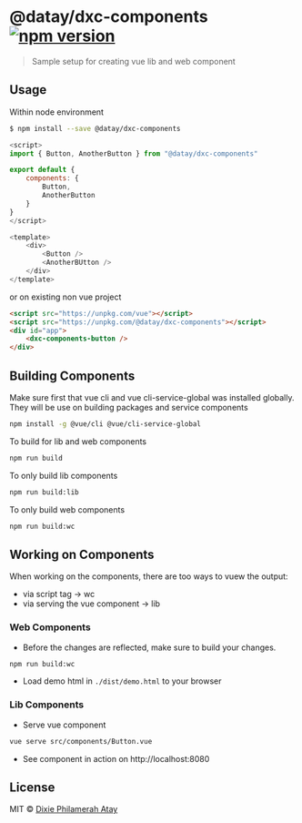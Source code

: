 # @datay/dxc-components  [![npm version](https://badge.fury.io/js/%40datay%2Fdxc-components.svg)](https://badge.fury.io/js/%40datay%2Fdxc-components) 

> Sample setup for creating vue lib and web component

## Usage

Within node environment
```sh
$ npm install --save @datay/dxc-components
```

```js
<script>
import { Button, AnotherButton } from "@datay/dxc-components"

export default {
    components: {
        Button,
        AnotherButton
    }    
}
</script>

<template>
    <div>
        <Button />
        <AnotherBUtton />
    </div>
</template>
```
or on existing non vue project

```html
<script src="https://unpkg.com/vue"></script>
<script src="https://unpkg.com/@datay/dxc-components"></script>
<div id="app">
    <dxc-components-button />
</div>
```

## Building Components

Make sure first that vue cli and vue cli-service-global was installed globally.
They will be use on building packages and service components
```sh
npm install -g @vue/cli @vue/cli-service-global
```

To build for lib and web components
```sh
npm run build
```

To only build lib components
```sh
npm run build:lib
```

To only build web components
```sh
npm run build:wc
```

## Working on Components
When working on the components, there are too ways to vuew the output: 
- via script tag -> wc
- via serving the vue component -> lib


### Web Components
- Before the changes are reflected, make sure to build your changes.
```sh
npm run build:wc
```
- Load demo html in `./dist/demo.html` to your browser

### Lib Components
- Serve vue component
```sh
vue serve src/components/Button.vue
```
- See component in action on http://localhost:8080

## License

MIT © [Dixie Philamerah Atay](https://github.com/dxc04)

